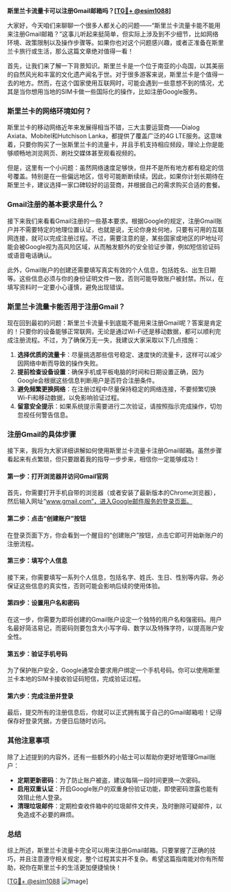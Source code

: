 **斯里兰卡流量卡可以注册Gmail邮箱吗？[[TG💪+ @esim1088](https://t.me/s/esim1088)]**

大家好，今天咱们来聊聊一个很多人都关心的问题——“斯里兰卡流量卡能不能用来注册Gmail邮箱？”这事儿听起来挺简单，但实际上涉及到不少细节，比如网络环境、政策限制以及操作步骤等。如果你也对这个问题感兴趣，或者正准备在斯里兰卡旅行或生活，那么这篇文章绝对值得一看！

首先，让我们来了解一下背景知识。斯里兰卡是一个位于南亚的小岛国，以其美丽的自然风光和丰富的文化遗产闻名于世。对于很多游客来说，斯里兰卡是个值得一去的地方。然而，在这个国家使用互联网时，可能会遇到一些意想不到的情况，尤其是当你想用当地的SIM卡做一些国际化的操作，比如注册Google服务。

### **斯里兰卡的网络环境如何？**

斯里兰卡的移动网络近年来发展得相当不错，三大主要运营商——Dialog Axiata、Mobitel和Hutchison Lanka，都提供了覆盖广泛的4G LTE服务。这意味着，只要你购买了一张斯里兰卡的流量卡，并且手机支持相应频段，理论上你是能够顺畅地浏览网页、刷社交媒体甚至观看视频的。

但是，这里有一个小问题：虽然网络速度足够快，但并不是所有地方都有稳定的信号覆盖。特别是在一些偏远地区，信号可能断断续续。因此，如果你计划长期待在斯里兰卡，建议选择一家口碑较好的运营商，并根据自己的需求购买合适的套餐。

### **Gmail注册的基本要求是什么？**

接下来我们来看看Gmail注册的一些基本要求。根据Google的规定，注册Gmail账户并不需要特定的地理位置认证，也就是说，无论你身处何地，只要有可用的互联网连接，就可以完成注册过程。不过，需要注意的是，某些国家或地区的IP地址可能会被Google视为高风险区域，从而触发额外的安全验证步骤，例如短信验证码或语音电话确认。

此外，Gmail账户的创建还需要填写真实有效的个人信息，包括姓名、出生日期等。这些信息必须与你的身份证明文件一致，否则可能导致账户被封禁。所以，在填写资料时一定要小心谨慎，避免出现错误。

### **斯里兰卡流量卡能否用于注册Gmail？**

现在回到最初的问题：斯里兰卡流量卡到底能不能用来注册Gmail呢？答案是肯定的！只要你的设备能够正常联网，无论是通过Wi-Fi还是移动数据，都可以顺利完成注册流程。不过，为了确保万无一失，我建议大家采取以下几点措施：

1. **选择优质的流量卡**：尽量挑选那些信号稳定、速度快的流量卡，这样可以减少因网络中断而导致的操作失败。
2. **提前检查设备设置**：确保手机或平板电脑的时间和日期设置正确，因为Google会根据这些信息判断用户是否符合注册条件。
3. **避免频繁更换网络**：在注册过程中尽量保持稳定的网络连接，不要频繁切换Wi-Fi和移动数据，以免影响验证过程。
4. **留意安全提示**：如果系统提示需要进行二次验证，请按照指示完成操作，切勿忽视任何警告信息。

### **注册Gmail的具体步骤**

接下来，我将为大家详细讲解如何使用斯里兰卡流量卡注册Gmail邮箱。虽然步骤看起来有点繁琐，但只要跟着我的指导一步步来，相信你一定能够成功！

#### **第一步：打开浏览器并访问Gmail官网**
首先，你需要打开手机自带的浏览器（或者安装了最新版本的Chrome浏览器），然后输入网址“www.gmail.com”，进入Google邮件服务的登录页面。

#### **第二步：点击“创建账户”按钮**
在登录页面下方，你会看到一个醒目的“创建账户”按钮，点击它即可开始新账户的注册流程。

#### **第三步：填写个人信息**
接下来，你需要填写一系列个人信息，包括名字、姓氏、生日、性别等内容。务必保证这些信息的真实性，否则可能会影响后续的使用体验。

#### **第四步：设置用户名和密码**
在这一步，你需要为即将创建的Gmail账户设定一个独特的用户名和强密码。用户名最好简洁易记，而密码则要包含大小写字母、数字以及特殊字符，以提高账户安全性。

#### **第五步：验证手机号码**
为了保护账户安全，Google通常会要求用户绑定一个手机号码。你可以使用斯里兰卡本地的SIM卡接收验证码短信，完成验证过程。

#### **第六步：完成注册并登录**
最后，提交所有的注册信息后，你就可以正式拥有属于自己的Gmail邮箱啦！记得保存好登录凭据，方便日后随时访问。

### **其他注意事项**

除了上述提到的内容外，还有一些额外的小贴士可以帮助你更好地管理Gmail账户：

- **定期更新密码**：为了防止账户被盗，建议每隔一段时间更换一次密码。
- **启用双重认证**：开启Google账户的双重身份验证功能，即使密码泄露也能有效阻止他人登录。
- **清理垃圾邮件**：定期检查收件箱中的垃圾邮件文件夹，及时删除可疑邮件，以免造成不必要的麻烦。

### **总结**

综上所述，斯里兰卡流量卡完全可以用来注册Gmail邮箱。只要掌握了正确的技巧，并且注意遵守相关规定，整个过程其实并不复杂。希望这篇指南能对你有所帮助，祝你在斯里兰卡的生活更加便捷愉快！

[[TG💪+ @esim1088](https://t.me/s/esim1088) ![Image](https://i.postimg.cc/4NQfJmqS/Snipaste-2025-05-13-00-14-12.png)]
